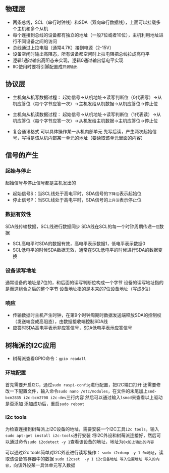 ## 物理层

- 两条总线，SCL（串行时钟线）和SDA（双向串行数据线），上面可以挂载多个主机和多个从机
- 每个连接到总线的设备都有独立的地址（一般7位或者10位），主机利用地址进行不同设备之间的访问
- 总线通过上拉电阻（通常4.7K）接到电源（2-15V）
- 设备空闲时输出高阻态，所有设备都空闲时上拉电阻把总线拉成高电平
- 逻辑1通过输出高阻态来实现，逻辑0通过输出低电平实现
- IIC使用时要将引脚配置成`开漏输出`

## 协议层

- 主机向从机写数据过程：
起始信号->从机地址->读写判断位（0代表写）->从机应答位（每个字节应答一次）->主机发给从机数据->从机应答位->停止位

- 主机向从机读数据过程：
起始信号->从机地址->读写判断位（1代表读）->从机应答位（每个字节应答一次）->从机发给主机数据->主机应答位->停止位

- 复合通讯格式
可以具体操作某一从机内部单元
先写后读，产生两次起始信号，写得是该从机内部某一单元的地址（要读取该单元里面的内容）

## 信号的产生

### 起始与停止

起始信号与停止信号都是主机发出的
- 起始信号S：当SCL线处于高电平时，SDA信号的`下降沿`表示起始位
- 停止信号P：当SCL线处于高电平时，SDA信号的`上升沿`表示停止位

### 数据有效性

SDA线传输数据，SCL线进行数据同步
SDA线在SCL的每一个时钟周期传递`一位`数据
- SCL高电平时SDA的数据有效，高电平表示数据1，低电平表示数据0
- SCL低电平的时候SDA数据无效，通常在SCL低电平的时候进行SDA的数据变换

### 设备读写地址

通常设备的地址是7位的，和后面的读写判断位构成一个字节
设备的读写地址指的是而这组合之后的整个字节
设备地址指的是本来的7位设备地址（写成8位）

### 响应

- 传输数据时主机产生时钟，在第9个时钟周期时数据发送端释放SDA的控制权（发送端变成高阻态），由数据接收端控制SDA线
- 应答时SDA高电平表示非应答信号，SDA低电平表示应答信号

## 树梅派的I2C应用

- 树莓派查看GPIO命令：`gpio readall`

### 环境配置
首先需要开启I2C，通过`sudo raspi-config`进行配置，把I2C端口打开
还需要修改一下配置文件，输入命令`sudo nano /etc/modules`，在文件的末尾加上`snd-bcm2835 i2c-bcm2708 i2c-dev`三行内容
然后可以通过输入`lsmod`来查看以上驱动是否添加
添加成功后，重启`sudo reboot`

### i2c tools
为检查连接到树莓派上I2C设备的地址，需要安装一个I2C工具`i2c tools`，输入`sudo apt-get install i2c-tools`进行安装
将I2C外设和树莓派连接好，然后可以通过命令`sudo i2cdetect -y 1`查看该设备的地址，地址为`0x加上输出的内容`

可以通过i2c tools简单对I2C外设进行读写操作：
`sudo i2cdump -y 1 0x地址`，读取该设备寄存器中的数据
`sudo i2cset  -y 1 i2c设备地址 写入位置地址 写入的内容`，向该外设某一具体单元写入数据
